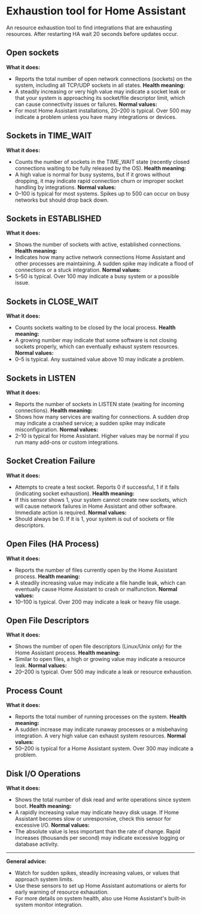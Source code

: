 # Exhaustion tool for Home Assistant
An resource exhaustion tool to find integrations that are exhausting resources. After restarting HA wait 20 seconds before updates occur.

## Open sockets
**What it does:**
- Reports the total number of open network connections (sockets) on the system, including all TCP/UDP sockets in all states.
**Health meaning:**
- A steadily increasing or very high value may indicate a socket leak or that your system is approaching its socket/file descriptor limit, which can cause connectivity issues or failures.
**Normal values:**
- For most Home Assistant installations, 20–200 is typical. Over 500 may indicate a problem unless you have many integrations or devices.


## Sockets in TIME_WAIT
**What it does:**
- Counts the number of sockets in the TIME_WAIT state (recently closed connections waiting to be fully released by the OS).
**Health meaning:**
- A high value is normal for busy systems, but if it grows without dropping, it may indicate rapid connection churn or improper socket handling by integrations.
**Normal values:**
- 0–100 is typical for most systems. Spikes up to 500 can occur on busy networks but should drop back down.


## Sockets in ESTABLISHED
**What it does:**
- Shows the number of sockets with active, established connections.
**Health meaning:**
- Indicates how many active network connections Home Assistant and other processes are maintaining. A sudden spike may indicate a flood of connections or a stuck integration.
**Normal values:**
- 5–50 is typical. Over 100 may indicate a busy system or a possible issue.


## Sockets in CLOSE_WAIT
**What it does:**
- Counts sockets waiting to be closed by the local process.
**Health meaning:**
- A growing number may indicate that some software is not closing sockets properly, which can eventually exhaust system resources.
**Normal values:**
- 0–5 is typical. Any sustained value above 10 may indicate a problem.


## Sockets in LISTEN
**What it does:**
- Reports the number of sockets in LISTEN state (waiting for incoming connections).
**Health meaning:**
- Shows how many services are waiting for connections. A sudden drop may indicate a crashed service; a sudden spike may indicate misconfiguration.
**Normal values:**
- 2–10 is typical for Home Assistant. Higher values may be normal if you run many add-ons or custom integrations.


## Socket Creation Failure
**What it does:**
- Attempts to create a test socket. Reports 0 if successful, 1 if it fails (indicating socket exhaustion).
**Health meaning:**
- If this sensor shows 1, your system cannot create new sockets, which will cause network failures in Home Assistant and other software. Immediate action is required.
**Normal values:**
- Should always be 0. If it is 1, your system is out of sockets or file descriptors.


## Open Files (HA Process)
**What it does:**
- Reports the number of files currently open by the Home Assistant process.
**Health meaning:**
- A steadily increasing value may indicate a file handle leak, which can eventually cause Home Assistant to crash or malfunction.
**Normal values:**
- 10–100 is typical. Over 200 may indicate a leak or heavy file usage.


## Open File Descriptors
**What it does:**
- Shows the number of open file descriptors (Linux/Unix only) for the Home Assistant process.
**Health meaning:**
- Similar to open files, a high or growing value may indicate a resource leak.
**Normal values:**
- 20–200 is typical. Over 500 may indicate a leak or resource exhaustion.


## Process Count
**What it does:**
- Reports the total number of running processes on the system.
**Health meaning:**
- A sudden increase may indicate runaway processes or a misbehaving integration. A very high value can exhaust system resources.
**Normal values:**
- 50–200 is typical for a Home Assistant system. Over 300 may indicate a problem.


## Disk I/O Operations
**What it does:**
- Shows the total number of disk read and write operations since system boot.
**Health meaning:**
- A rapidly increasing value may indicate heavy disk usage. If Home Assistant becomes slow or unresponsive, check this sensor for excessive I/O.
**Normal values:**
- The absolute value is less important than the rate of change. Rapid increases (thousands per second) may indicate excessive logging or database activity.

---

**General advice:**
- Watch for sudden spikes, steadily increasing values, or values that approach system limits.
- Use these sensors to set up Home Assistant automations or alerts for early warning of resource exhaustion.
- For more details on system health, also use Home Assistant's built-in system monitor integration.

